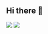 ## Hi there 👋
<img src="https://capsule-render.vercel.app/api?type=waving&color=FFA500&height=150&section=header" />
<img src="https://capsule-render.vercel.app/api?type=waving&color=FFA500&height=150&section=footer" />
